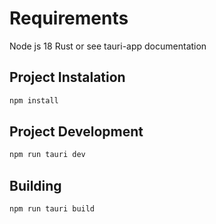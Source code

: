 # Requirements
Node js 18
Rust
or see tauri-app documentation

## Project Instalation

```bash
npm install
```

## Project Development

```bash
npm run tauri dev
```

## Building

```bash
npm run tauri build
```

